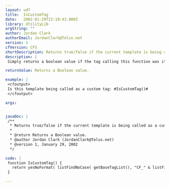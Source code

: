 ```yaml
---
layout: udf
title:  IsCustomTag
date:   2002-01-29T22:19:43.000Z
library: UtilityLib
argString: ""
author: Jordan Clark
authorEmail: JordanClark@Telus.net
version: 1
cfVersion: CF5
shortDescription: Returns true/false if the current template is being called as a custom tag.
description: |
 Simply returns a boolean value if the tag calling this function was itself called as a custom tag or not. Very important for creating dual-pupose templates which can be cfinclude'd or cfmodule'd.

returnValue: Returns a Boolean value.

example: |
 <cfoutput>
 Is this template being called as a custom tag: #IsCustomTag()#
 </cfoutput>

args:


javaDoc: |
 /**
  * Returns true/false if the current template is being called as a custom tag.
  * 
  * @return Returns a Boolean value. 
  * @author Jordan Clark (JordanClark@Telus.net) 
  * @version 1, January 29, 2002 
  */

code: |
 function IsCustomTag() {
   return yesNoFormat( listFindNoCase( getBaseTagList(), "CF_" & listFirst( listLast( getCurrentTemplatePath(), "/\" ), "." ) ) );
 }

---
```


